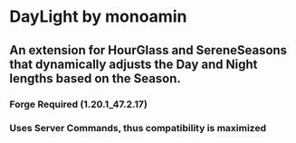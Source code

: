 # DayLight by monoamin
## An extension for HourGlass and SereneSeasons that dynamically adjusts the Day and Night lengths based on the Season.
### Forge Required (1.20.1_47.2.17)
### Uses Server Commands, thus compatibility is maximized
